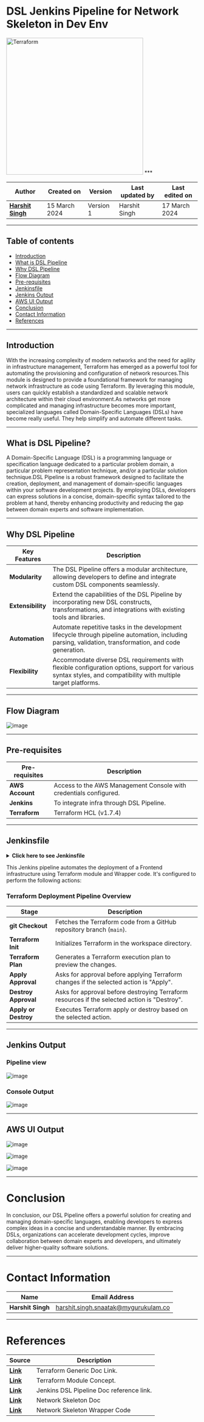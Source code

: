 # DSL Jenkins Pipeline for Network Skeleton in Dev Env

<img width="360" length="100" alt="Terraform" src="https://github.com/CodeOps-Hub/Documentation/assets/156057205/556e50dc-0c8b-4262-be16-2c384d2cfa8a">
***

|   Author        |  Created on   |  Version   | Last updated by  | Last edited on |
| --------------- | --------------| -----------|----------------- | -------------- |
| **[Harshit Singh](https://github.com/Panu-S-Harshit-Ninja-07)**    | 15 March 2024 |  Version 1 | Harshit Singh     | 17 March 2024  |
***
## Table of contents

* [Introduction](#Introduction)
* [What is DSL Pipeline](#What-is-DSL-Pipeline)
* [Why DSL Pipeline](#Why-DSP-Pipeline)
* [Flow Diagram](#Flow-Diagram)
* [Pre-requisites](#Pre-requisites)
* [Jenkinsfile](#Jenkinsfile)
* [Jenkins Output](#Jenkins-Output)
* [AWS UI Output](#AWS-UI-Output)
* [Conclusion](#Conclusion)
* [Contact Information](#Contact-Information)
* [References](#References)

***

## Introduction

With the increasing complexity of modern networks and the need for agility in infrastructure management, Terraform has emerged as a powerful tool for automating the provisioning and configuration of network resources.This module is designed to provide a foundational framework for managing network infrastructure as code using Terraform. By leveraging this module, users can quickly establish a standardized and scalable network architecture within their cloud environment.As networks get more complicated and managing infrastructure becomes more important, specialized languages called Domain-Specific Languages (DSLs) have become really useful. They help simplify and automate different tasks.

***

## What is DSL Pipeline?

A Domain-Specific Language (DSL) is a programming language or specification language dedicated to a particular problem domain, a particular problem representation technique, and/or a particular solution technique.DSL Pipeline is a robust framework designed to facilitate the creation, deployment, and management of domain-specific languages within your software development projects. By employing DSLs, developers can express solutions in a concise, domain-specific syntax tailored to the problem at hand, thereby enhancing productivity and reducing the gap between domain experts and software implementation.
***

## Why DSL Pipeline

| Key Features  | Description                                                                                                              |
|---------------|--------------------------------------------------------------------------------------------------------------------------|
| **Modularity**    | The DSL Pipeline offers a modular architecture, allowing developers to define and integrate custom DSL components seamlessly. |
| **Extensibility** | Extend the capabilities of the DSL Pipeline by incorporating new DSL constructs, transformations, and integrations with existing tools and libraries. |
| **Automation**    | Automate repetitive tasks in the development lifecycle through pipeline automation, including parsing, validation, transformation, and code generation. |
| **Flexibility**   | Accommodate diverse DSL requirements with flexible configuration options, support for various syntax styles, and compatibility with multiple target platforms. |

***

## Flow Diagram
![image](https://github.com/CodeOps-Hub/Documentation/assets/156056444/eba3a9a6-999c-4e25-8c5b-294d676a18c0)

***

## Pre-requisites

| **Pre-requisites** | **Description** |
| ------------------ | ---------------- |
| **AWS Account**    | Access to the AWS Management Console with credentials configured. |
| **Jenkins**        | To integrate infra through DSL Pipeline. |
| **Terraform**      | Terraform HCL (v1.7.4) |

***

## Jenkinsfile

<details>
<summary><strong>Click here to see Jenkinsfile</strong></summary>
<br>

```shell
pipeline {
    agent any
    parameters {
        choice choices: ['apply', 'destroy'], name: 'ACTION', description: 'Choose terraform ACTION to perform'
    }

    stages {
        stage('git checkout') {
              steps {
                checkout scmGit(branches: [[name: 'main']], extensions: [], userRemoteConfigs: [[credentialsId: 'Harshit-Github-PAT', url: 'https://github.com/CodeOps-Hub/Terraform-modules.git']])
              }
        }
        stage('Terraform init') {
            steps {
                script{
                    sh '''
                        cd wrapperCode/Network-Skeleton-Wrapper-Code/Dev-Network-Skeleton-Wrapper-Code/
                        terraform init
                    '''                    
                }
                
            }
        }
        stage('Terraform plan') {
            steps {
                withAWS(credentials: 'HARSHIT_AWS_CREDS') {
                    script{
                        sh '''
                            cd wrapperCode/Network-Skeleton-Wrapper-Code/Dev-Network-Skeleton-Wrapper-Code/
                            terraform plan
                        '''                    
                    }
                }
            }
        }
        stage('Apply Approval') {
            when {
                expression { params.ACTION == 'apply' }
            }
            steps {
                input 'Do you want to apply Terraform plan?'
            }
        }
        stage('Destroy Approval') {
            when {
                expression { params.ACTION == 'destroy' }
            }
            steps {
                input 'Do you want to perform Terraform destroy?'
            }
        }
        stage('Terraform apply or destroy') {
            steps {
                withAWS(credentials: 'HARSHIT_AWS_CREDS') {
                    script{
                        if (params.ACTION == 'apply') {
                            sh '''
                                cd wrapperCode/Network-Skeleton-Wrapper-Code/Dev-Network-Skeleton-Wrapper-Code/
                                terraform apply --auto-approve
                                '''
                        } 
                        else if (params.ACTION == 'destroy') {
                        sh '''
                            cd wrapperCode/Network-Skeleton-Wrapper-Code/Dev-Network-Skeleton-Wrapper-Code/
                            terraform destroy --auto-approve
                            '''
                        }
                    }
                }
            }
        }

    }
}
```
</details>

This Jenkins pipeline automates the deployment of a Frontend infrastructure using Terraform module and Wrapper code. It's configured to perform the following actions:

### Terraform Deployment Pipeline Overview

| Stage                   | Description                                                                                                                                                                      |
|-------------------------|----------------------------------------------------------------------------------------------------------------------------------------------------------------------------------|
| **git Checkout**            | Fetches the Terraform code from a GitHub repository branch (`main`). |
| **Terraform Init**          | Initializes Terraform in the workspace directory. |
| **Terraform Plan**          | Generates a Terraform execution plan to preview the changes. |
| **Apply Approval** | Asks for approval before applying Terraform changes if the selected action is "Apply". |
| **Destroy Approval** | Asks for approval before destroying Terraform resources if the selected action is "Destroy". |
| **Apply or Destroy**        | Executes Terraform apply or destroy based on the selected action. |
***

## Jenkins Output

### Pipeline view
![image](https://github.com/CodeOps-Hub/Documentation/assets/156056444/115c647e-0d41-4e6e-bbf0-72b98e2f885b)

### Console Output
![image](https://github.com/CodeOps-Hub/Documentation/assets/156056444/ac3377af-1728-4ce2-8344-f1fa92eb2478)

***

## AWS UI Output 

![image](https://github.com/CodeOps-Hub/Documentation/assets/156056444/ba776a8e-a6de-4d0a-b00a-535d08b006ea)

![image](https://github.com/CodeOps-Hub/Documentation/assets/156056444/1fc6665a-95bd-4f6f-9b27-3d300d2b2749)

![image](https://github.com/CodeOps-Hub/Documentation/assets/156056444/a895e9c2-e733-4966-80fa-f0c137dbbf7d)

***

# Conclusion
In conclusion, our DSL Pipeline offers a powerful solution for creating and managing domain-specific languages, enabling developers to express complex ideas in a concise and understandable manner. By embracing DSLs, organizations can accelerate development cycles, improve collaboration between domain experts and developers, and ultimately deliver higher-quality software solutions. 

***

# Contact Information

| **Name** | **Email Address** |
| -------- | ----------------- |
| **Harshit Singh** | harshit.singh.snaatak@mygurukulam.co |

***

# References

| **Source** | **Description** |
| ---------- | --------------- |
| [**Link**](https://github.com/CodeOps-Hub/Documentation/blob/main/Application_CI/Implementation/GenericDoc/Terraform/terraform.md) | Terraform Generic Doc Link. |
| [**Link**](https://developer.hashicorp.com/terraform/language/modules) | Terraform Module Concept. |
| [**Link**](https://medium.com/appgambit/terraform-with-jenkins-pipeline-439babe4095c)  | Jenkins DSL Pipeline Doc reference link. |
| [**Link**](https://github.com/CodeOps-Hub/Terraform-modules/tree/main/Modules/Network_Skeleton_Module) | Network Skeleton Doc |
| [**Link**](https://github.com/CodeOps-Hub/Terraform-modules/tree/main/wrapperCode/Network-Skeleton-Wrapper-Code/Dev-Network-Skeleton-Wrapper-Code) | Network Skeleton Wrapper Code |
